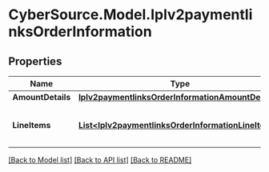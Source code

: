 # CyberSource.Model.Iplv2paymentlinksOrderInformation
## Properties

Name | Type | Description | Notes
------------ | ------------- | ------------- | -------------
**AmountDetails** | [**Iplv2paymentlinksOrderInformationAmountDetails**](Iplv2paymentlinksOrderInformationAmountDetails.md) |  | 
**LineItems** | [**List&lt;Iplv2paymentlinksOrderInformationLineItems&gt;**](Iplv2paymentlinksOrderInformationLineItems.md) | List of the line items from the order. | 

[[Back to Model list]](../README.md#documentation-for-models) [[Back to API list]](../README.md#documentation-for-api-endpoints) [[Back to README]](../README.md)

